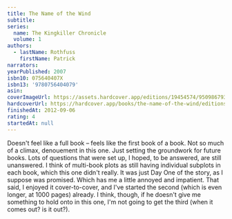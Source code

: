 ```yaml
---
title: The Name of the Wind
subtitle:
series:
  name: The Kingkiller Chronicle
  volume: 1
authors:
  - lastName: Rothfuss
    firstName: Patrick
narrators:
yearPublished: 2007
isbn10: 075640407X
isbn13: '9780756404079'
asin:
coverImageUrl: https://assets.hardcover.app/editions/19454574/9509867934646082.jpg
hardcoverUrl: https://hardcover.app/books/the-name-of-the-wind/editions/19454574
finishedAt: 2012-09-06
rating: 4
startedAt: null
---
```


Doesn't feel like a full book – feels like the first book of a book. Not so much of a climax, denouement in this one. Just setting the groundwork for future books. Lots of questions that were set up, I hoped, to be answered, are still unanswered. I think of multi-book plots as still having individual subplots in each book, which this one didn't really. It was just Day One of the story, as I suppose was promised. Which has me a little annoyed and impatient. That said, I enjoyed it cover-to-cover, and I've started the second (which is even longer, at 1000 pages) already. I think, though, if he doesn't give me something to hold onto in this one, I'm not going to get the third (when it comes out? is it out?).
